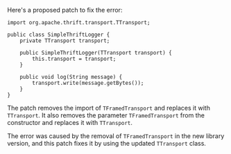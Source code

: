 Here's a proposed patch to fix the error:
```
import org.apache.thrift.transport.TTransport;

public class SimpleThriftLogger {
    private TTransport transport;

    public SimpleThriftLogger(TTransport transport) {
        this.transport = transport;
    }

    public void log(String message) {
        transport.write(message.getBytes());
    }
}
```
The patch removes the import of `TFramedTransport` and replaces it with `TTransport`. It also removes the parameter `TFramedTransport` from the constructor and replaces it with `TTransport`.

The error was caused by the removal of `TFramedTransport` in the new library version, and this patch fixes it by using the updated `TTransport` class.